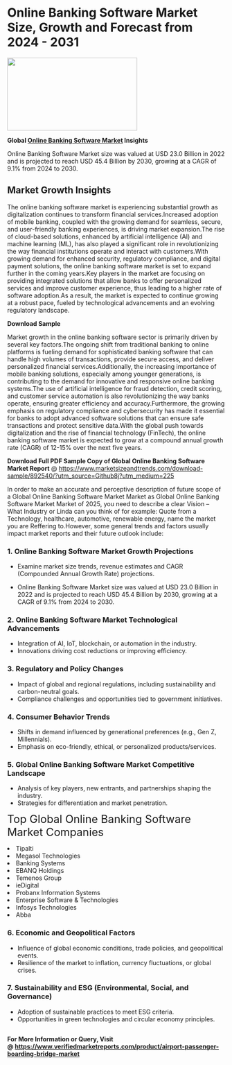 <H1>Online Banking Software Market Size, Growth and Forecast from 2024 - 2031</H1><img class="aligncenter size-medium wp-image-584254" src="https://thirdeyenews.in/wp-content/uploads/2024/09/Global-Market-Research-300x168.jpeg" alt="" width="300" height="168" /><p><strong>Global&nbsp;<a href="https://www.marketsizeandtrends.com/download-sample/892540/?utm_source=Github8j?utm_medium=225">Online Banking Software Market</a> Insights</strong></p><p>Online Banking Software Market size was valued at USD 23.0 Billion in 2022 and is projected to reach USD 45.4 Billion by 2030, growing at a CAGR of 9.1% from 2024 to 2030.</p><p><h2>Market Growth Insights</h2> <p>The online banking software market is experiencing substantial growth as digitalization continues to transform financial services.Increased adoption of mobile banking, coupled with the growing demand for seamless, secure, and user-friendly banking experiences, is driving market expansion.The rise of cloud-based solutions, enhanced by artificial intelligence (AI) and machine learning (ML), has also played a significant role in revolutionizing the way financial institutions operate and interact with customers.With growing demand for enhanced security, regulatory compliance, and digital payment solutions, the online banking software market is set to expand further in the coming years.Key players in the market are focusing on providing integrated solutions that allow banks to offer personalized services and improve customer experience, thus leading to a higher rate of software adoption.As a result, the market is expected to continue growing at a robust pace, fueled by technological advancements and an evolving regulatory landscape.</p> <p><strong>Download Sample</strong></p> <p>Market growth in the online banking software sector is primarily driven by several key factors.The ongoing shift from traditional banking to online platforms is fueling demand for sophisticated banking software that can handle high volumes of transactions, provide secure access, and deliver personalized financial services.Additionally, the increasing importance of mobile banking solutions, especially among younger generations, is contributing to the demand for innovative and responsive online banking systems.The use of artificial intelligence for fraud detection, credit scoring, and customer service automation is also revolutionizing the way banks operate, ensuring greater efficiency and accuracy.Furthermore, the growing emphasis on regulatory compliance and cybersecurity has made it essential for banks to adopt advanced software solutions that can ensure safe transactions and protect sensitive data.With the global push towards digitalization and the rise of financial technology (FinTech), the online banking software market is expected to grow at a compound annual growth rate (CAGR) of 12-15% over the next five years.<p><span class=""><strong>Download Full PDF Sample Copy of Global Online Banking Software Market Report</strong> @ <a href="https://www.marketsizeandtrends.com/download-sample/892540/?utm_source=Github8j?utm_medium=225" target="_blank">https://www.marketsizeandtrends.com/download-sample/892540/?utm_source=Github8j?utm_medium=225</a></span></p><p>In order to make an accurate and perceptive description of future scope of a Global&nbsp;Online Banking Software Market Market as Global&nbsp;Online Banking Software Market Market of 2025, you need to describe a clear Vision &ndash; What Industry or Linda can you think of for example: Quote from a Technology, healthcare, automotive, renewable energy, name the market you are Reffering to.However, some general trends and factors usually impact market reports and their future outlook include:</p><h3>1.&nbsp;<strong>Online Banking Software Market Growth Projections</strong></h3><ul><li>Examine market size trends, revenue estimates and CAGR (Compounded Annual Growth Rate) projections.</li><li><p>Online Banking Software Market size was valued at USD 23.0 Billion in 2022 and is projected to reach USD 45.4 Billion by 2030, growing at a CAGR of 9.1% from 2024 to 2030.</p></li></ul><h3>2.&nbsp;<strong>Online Banking Software Market Technological Advancements</strong></h3><ul><li>Integration of AI, IoT, blockchain, or automation in the industry.</li><li>Innovations driving cost reductions or improving efficiency.</li></ul><h3>3.&nbsp;<strong>Regulatory and Policy Changes</strong></h3><ul><li>Impact of global and regional regulations, including sustainability and carbon-neutral goals.</li><li>Compliance challenges and opportunities tied to government initiatives.</li></ul><h3>4.&nbsp;<strong>Consumer Behavior Trends</strong></h3><ul><li>Shifts in demand influenced by generational preferences (e.g., Gen Z, Millennials).</li><li>Emphasis on eco-friendly, ethical, or personalized products/services.</li></ul><h3>5.&nbsp;<strong>Global Online Banking Software Market Competitive Landscape</strong></h3><ul><li>Analysis of key players, new entrants, and partnerships shaping the industry.</li><li>Strategies for differentiation and market penetration.</li></ul><p data-pm-slice="1 1 []"><span style="color: inherit; font-family: inherit; font-size: 25px;">Top Global Online Banking Software Market Companies</span></p><div class="" data-test-id=""><p><li>Tipalti</li><li> Megasol Technologies</li><li> Banking Systems</li><li> EBANQ Holdings</li><li> Temenos Group</li><li> ieDigital</li><li> Probanx Information Systems</li><li> Enterprise Software & Technologies</li><li> Infosys Technologies</li><li> Abba</li></p></div><h3>6.&nbsp;<strong>Economic and Geopolitical Factors</strong></h3><ul><li>Influence of global economic conditions, trade policies, and geopolitical events.</li><li>Resilience of the market to inflation, currency fluctuations, or global crises.</li></ul><h3>7.&nbsp;<strong>Sustainability and ESG (Environmental, Social, and Governance)</strong></h3><ul><li>Adoption of sustainable practices to meet ESG criteria.</li><li>Opportunities in green technologies and circular economy principles.</li></ul><h2><strong style="font-size: 14px;">For More Information or Query, Visit @&nbsp;</strong><a style="background-color: #ffffff; font-size: 14px;" href="https://www.marketsizeandtrends.com/report/online-banking-software-market-/" target="_blank">https://www.verifiedmarketreports.com/product/airport-passenger-boarding-bridge-market</a></h2>